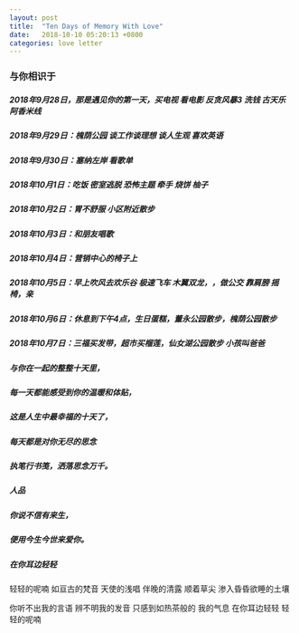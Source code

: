 ```yaml
---
layout: post
title:  "Ten Days of Memory With Love"
date:   2018-10-10 05:20:13 +0800
categories: love letter
---
```


### 与你相识于
##### 2018年9月28日，那是遇见你的第一天，买电视 看电影 反贪风暴3 洗钱 古天乐 阿香米线
##### 2018年9月29日：槐荫公园 谈工作谈理想 谈人生观 喜欢英语
##### 2018年9月30日：塞纳左岸 看歌单
##### 2018年10月1日：吃饭 密室逃脱 恐怖主题 牵手 烧饼 柚子
##### 2018年10月2日：胃不舒服 小区附近散步
##### 2018年10月3日：和朋友唱歌
##### 2018年10月4日：营销中心的椅子上
##### 2018年10月5日：早上吹风去欢乐谷 极速飞车 木翼双龙，，做公交 靠肩膀 摇椅，亲
##### 2018年10月6日：休息到下午4点，生日蛋糕，董永公园散步，槐荫公园散步
##### 2018年10月7日：三福买发带，超市买榴莲，仙女湖公园散步 小孩叫爸爸

##### 与你在一起的整整十天里，
##### 每一天都能感受到你的温暖和体贴，
##### 这是人生中最幸福的十天了，
##### 每天都是对你无尽的思念

##### 执笔行书笺，洒落思念万千。
##### 人品
##### 你说不信有来生，
##### 便用今生今世来爱你。

##### 在你耳边轻轻

轻轻的呢喃
如亘古的梵音
天使的浅唱
伴晚的清露 顺着草尖
渗入昏昏欲睡的土壤

你听不出我的言语
辨不明我的发音
只感到如热茶般的
我的气息
在你耳边轻轻
轻轻的呢喃
